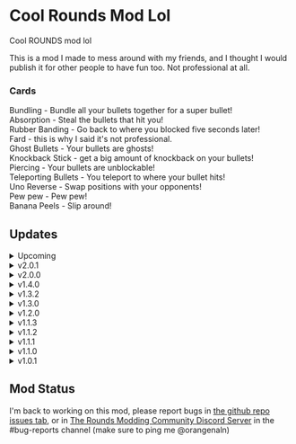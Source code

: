 
# Cool Rounds Mod Lol
Cool ROUNDS mod lol

This is a mod I made to mess around with my friends, and I thought I would publish it for other people to have fun too.
Not professional at all.

### Cards
Bundling - Bundle all your bullets together for a super bullet!<br />
Absorption - Steal the bullets that hit you!<br />
Rubber Banding - Go back to where you blocked five seconds later!<br />
Fard - this is why I said it's not professional.<br />
Ghost Bullets - Your bullets are ghosts!<br />
Knockback Stick - get a big amount of knockback on your bullets!<br />
Piercing - Your bullets are unblockable!<br />
Teleporting Bullets - You teleport to where your bullet hits!<br />
Uno Reverse - Swap positions with your opponents!<br />
Pew pew - Pew pew!<br />
Banana Peels - Slip around!<br />

## Updates

<details>
<summary>Upcoming</summary>
 - Redo ALL card art<br />
 - Add new cards!!<br />
 - Buff bundling back to its former glory<br />
 - Better audio management
</details>

<details>
<summary>v2.0.1</summary>
 - Fixed Rubber Banding teleporting after a round had ended
</details>

<details>
<summary>v2.0.0</summary>
 - Rebalanced Piercing (Now divides your attack damage by 4)<br />
 - Nerfed Bundling (No longer permanently bundles)<br />
 - No more absorbed bullets after death<br />
 - Absorbed bullets disappear after being shot rather than hitting something<br />
 - Volume slider is out of 100 now<br />
 - Finally fixed Teleporting Bullets allowing you to clip through stuff<br />
 - Added simple stats for all cards that previously did not have them<br />
 - Fixed Banana Peels not working after having died
</details>

<details>
<summary>v1.4.0</summary>
 - Added banana peels card<br />
 - Changed how timer works on rubber banding
</details>

<details>
<summary>v1.3.2</summary>
 - Removed unfinished card that was accidentally in the release<br />
</details>

<details>
<summary>v1.3.0</summary>
 - Made card art for pew pew <br />
 - Changed card art for fard bullets <br />
 - Added a volume slider in mod options <br />
 - Added a random chance for a different sound to play on fard bullets <br />
 - Made Uno Reverse choose a random enemy instead of the same one <br />
</details>

<details>
<summary>v1.2.0</summary>
 - Finally added a new card (pew) <br />
</details>

<details>
<summary>v1.1.3</summary>
 - Fixed the incorrect visible stats for Uno Reverse and Ghost Bullet cards <br />
</details>

<details>
<summary>v1.1.2</summary>
 - Added card art for Absorption <br />
</details>

<details>
<summary>v1.1.1</summary>
 - Removed unnecessary code that I copied from someone else <br />
 - Made logging for card adding, setting up, and removal all only in debug build <br />
</details>

<details>
<summary>v1.1.0</summary>
 - Added Absorption <br />
</details>

<details>
<summary>v1.0.1</summary>
 - Added missing dependency <br />
</details>

## Mod Status
I'm back to working on this mod, please report bugs in [the github repo issues tab,](https://github.com/Orangenal-name/CoolRoundsModLol/issues) or in [The Rounds Modding Community Discord Server](https://discord.gg/edegxT9CJH) in the #bug-reports channel (make sure to ping me @orangenaln)
